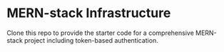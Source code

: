 # MERN-stack Infrastructure

Clone this repo to provide the starter code for a comprehensive MERN-stack project including token-based authentication.